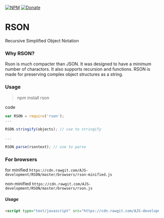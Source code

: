 [![NPM](https://img.shields.io/badge/Module-Npm-blue.svg)](https://www.npmjs.com/package/rson)
[![Donate](https://img.shields.io/badge/Donate-Paypal-brightgreen.svg)](https://paypal.me/andrews54757)
# RSON
Recursive Simplified Object Notation

### Why RSON?
Rson is much compacter than JSON. It was designed to have a minimum number of charactors. It also supports recursion and functions. RSON is made for preserving complex object structures as a string.

### Usage
> npm install rson


code


```js
var RSON = require('rson');
...

RSON.stringify(objects); // use to stringify

...

RSON.parse(rsontext); // use to parse
```

### For browsers

for minified `https://cdn.rawgit.com/AJS-development/RSON/master/browsers/rson-minified.js`


non-minified `https://cdn.rawgit.com/AJS-development/RSON/master/browsers/rson.js`

##### Usage

```html
<script type="text/javascript" src="https://cdn.rawgit.com/AJS-development/RSON/master/browsers/rson-minified.js"></script>
```

